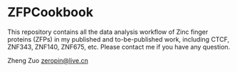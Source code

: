 # ZFPCookbook
This repository contains all the data analysis workflow of Zinc finger proteins (ZFPs) in my published and to-be-published work, including CTCF, ZNF343, ZNF140, ZNF675, etc. Please contact me if you have any question.

Zheng Zuo
zeropin@live.cn
